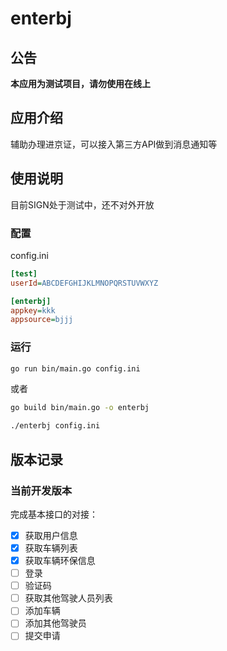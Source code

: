 # enterbj

## 公告

**本应用为测试项目，请勿使用在线上**

## 应用介绍

辅助办理进京证，可以接入第三方API做到消息通知等

## 使用说明

目前SIGN处于测试中，还不对外开放

### 配置

config.ini

```ini
[test]
userId=ABCDEFGHIJKLMNOPQRSTUVWXYZ

[enterbj]
appkey=kkk
appsource=bjjj
```

### 运行

```bash
go run bin/main.go config.ini
```
或者
```bash
go build bin/main.go -o enterbj

./enterbj config.ini
```

## 版本记录

### 当前开发版本

完成基本接口的对接：

- [x] 获取用户信息
- [x] 获取车辆列表
- [x] 获取车辆环保信息
- [ ] 登录
- [ ] 验证码
- [ ] 获取其他驾驶人员列表
- [ ] 添加车辆
- [ ] 添加其他驾驶员
- [ ] 提交申请
